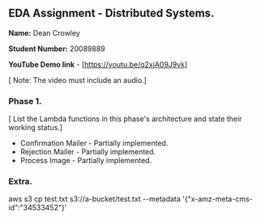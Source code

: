 ## EDA Assignment - Distributed Systems.

__Name:__ Dean Crowley

__Student Number:__ 20089889

__YouTube Demo link__ - [https://youtu.be/q2xjA09J9vk]

[ Note: The video must include an audio.]

### Phase 1.

[ List the Lambda functions in this phase's architecture and state their working status.]

+ Confirmation Mailer - Partially implemented.
+ Rejection Mailer - Partially implemented.
+ Process Image - Partially implemented.

### Extra.

aws s3 cp test.txt s3://a-bucket/test.txt --metadata '{"x-amz-meta-cms-id":"34533452"}'
